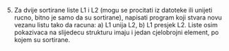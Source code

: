 5. Za dvije sortirane liste L1 i L2 (mogu se procitati iz datoteke ili unijeti rucno, bitno je
samo da su sortirane), napisati program koji stvara novu vezanu listu tako da racuna:
a) L1 unija L2,
b) L1 presjek L2.
Liste osim pokazivaca na slijedecu strukturu imaju i jedan cjelobrojni element, po
kojem su sortirane.
